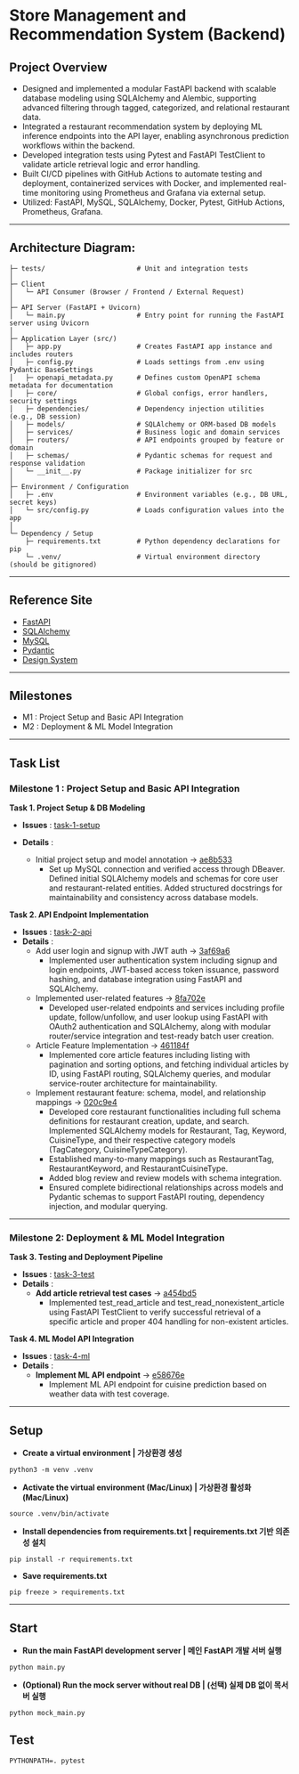 # Store Management and Recommendation System (Backend)

## Project Overview

-   Designed and implemented a modular FastAPI backend with scalable database modeling using SQLAlchemy and Alembic, supporting advanced filtering through tagged, categorized, and relational restaurant data.
-   Integrated a restaurant recommendation system by deploying ML inference endpoints into the API layer, enabling asynchronous prediction workflows within the backend.
-   Developed integration tests using Pytest and FastAPI TestClient to validate article retrieval logic and error handling.
-   Built CI/CD pipelines with GitHub Actions to automate testing and deployment, containerized services with Docker, and implemented real-time monitoring using Prometheus and Grafana via external setup.
-   Utilized: FastAPI, MySQL, SQLAlchemy, Docker, Pytest, GitHub Actions, Prometheus, Grafana.

---

## Architecture Diagram:

```
├─ tests/                       # Unit and integration tests
│
├─ Client
│   └─ API Consumer (Browser / Frontend / External Request)
│
├─ API Server (FastAPI + Uvicorn)
│   └─ main.py                  # Entry point for running the FastAPI server using Uvicorn
│
├─ Application Layer (src/)
│   ├─ app.py                   # Creates FastAPI app instance and includes routers
│   ├─ config.py                # Loads settings from .env using Pydantic BaseSettings
│   ├─ openapi_metadata.py      # Defines custom OpenAPI schema metadata for documentation
│   ├─ core/                    # Global configs, error handlers, security settings
│   ├─ dependencies/            # Dependency injection utilities (e.g., DB session)
│   ├─ models/                  # SQLAlchemy or ORM-based DB models
│   ├─ services/                # Business logic and domain services
│   ├─ routers/                 # API endpoints grouped by feature or domain
│   ├─ schemas/                 # Pydantic schemas for request and response validation
│   └─ __init__.py              # Package initializer for src
│
├─ Environment / Configuration
│   ├─ .env                     # Environment variables (e.g., DB URL, secret keys)
│   └─ src/config.py            # Loads configuration values into the app
│
└─ Dependency / Setup
    ├─ requirements.txt         # Python dependency declarations for pip
    └─ .venv/                   # Virtual environment directory (should be gitignored)

```

---

## Reference Site

-   [FastAPI](https://fastapi.tiangolo.com/)
-   [SQLAlchemy](https://docs.sqlalchemy.org/)
-   [MySQL](https://dev.mysql.com/doc/)
-   [Pydantic](https://docs.pydantic.dev/)
-   [Design System](https://primer.style/components)

---

## Milestones

-   M1 : Project Setup and Basic API Integration
-   M2 : Deployment & ML Model Integration

---

## Task List

### Milestone 1 : Project Setup and Basic API Integration

**Task 1. Project Setup & DB Modeling**

-   **Issues** : [task-1-setup](https://github.com/ld5ehom/store-backend/tree/task-1-setup)
-   **Details** :

    -   Initial project setup and model annotation -> [ae8b533](https://github.com/ld5ehom/store-backend/commit/ae8b533174bc9add5e90ed29bd6b7775a8c655d0)
        -   Set up MySQL connection and verified access through DBeaver. Defined initial SQLAlchemy models and schemas for core user and restaurant-related entities. Added structured docstrings for maintainability and consistency across database models.

**Task 2. API Endpoint Implementation**

-   **Issues** : [task-2-api](https://github.com/ld5ehom/store-backend/tree/task-2-api)
-   **Details** :
    -   Add user login and signup with JWT auth -> [3af69a6](https://github.com/ld5ehom/store-backend/commit/3af69a65c7a8dc253867fe80bec3ff878b8e9844)
        -   Implemented user authentication system including signup and login endpoints, JWT-based access token issuance, password hashing, and database integration using FastAPI and SQLAlchemy.
    -   Implemented user-related features -> [8fa702e](https://github.com/ld5ehom/store-backend/commit/8fa702e35cb88206bea60a76cd2ad556d44b7a13)
        -   Developed user-related endpoints and services including profile update, follow/unfollow, and user lookup using FastAPI with OAuth2 authentication and SQLAlchemy, along with modular router/service integration and test-ready batch user creation.
    -   Article Feature Implementation -> [461184f](https://github.com/ld5ehom/store-backend/commit/461184f91436bdadd27688e333bffac10f0b4a47)
        -   Implemented core article features including listing with pagination and sorting options, and fetching individual articles by ID, using FastAPI routing, SQLAlchemy queries, and modular service-router architecture for maintainability.
    -   Implement restaurant feature: schema, model, and relationship mappings -> [020c9e4](https://github.com/ld5ehom/store-backend/commit/020c9e4b0a5c3e1a2b3c4f63aa237d8a42e3b42f)
        -   Developed core restaurant functionalities including full schema definitions for restaurant creation, update, and search. Implemented SQLAlchemy models for Restaurant, Tag, Keyword, CuisineType, and their respective category models (TagCategory, CuisineTypeCategory).
        -   Established many-to-many mappings such as RestaurantTag, RestaurantKeyword, and RestaurantCuisineType.
        -   Added blog review and review models with schema integration.
        -   Ensured complete bidirectional relationships across models and Pydantic schemas to support FastAPI routing, dependency injection, and modular querying.

---

### Milestone 2: Deployment & ML Model Integration

**Task 3. Testing and Deployment Pipeline**

-   **Issues** : [task-3-test](https://github.com/ld5ehom/store-backend/tree/task-3-test)
-   **Details** :
    -   **Add article retrieval test cases** -> [a454bd5](https://github.com/ld5ehom/store-backend/commit/a454bd529d713e3a84c87f1e2f54bda93e3813f2)
        -   Implemented test_read_article and test_read_nonexistent_article using FastAPI TestClient to verify successful retrieval of a specific article and proper 404 handling for non-existent articles.

**Task 4. ML Model API Integration**

-   **Issues** : [task-4-ml](https://github.com/ld5ehom/store-backend/tree/task-4-ml)
-   **Details** :
    -   **Implement ML API endpoint** -> [e58676e](https://github.com/ld5ehom/store-backend/commit/e58676e94a16b72323b5b683b78ce064c25286dd)
        -   Implement ML API endpoint for cuisine prediction based on weather data with test coverage.

---

## Setup

-   **Create a virtual environment | 가상환경 생성**

```
python3 -m venv .venv
```

-   **Activate the virtual environment (Mac/Linux) | 가상환경 활성화 (Mac/Linux)**

```
source .venv/bin/activate
```

-   **Install dependencies from requirements.txt | requirements.txt 기반 의존성 설치**

```
pip install -r requirements.txt
```

-   **Save requirements.txt**

```
pip freeze > requirements.txt
```

---

## Start

-   **Run the main FastAPI development server | 메인 FastAPI 개발 서버 실행**

```
python main.py
```

-   **(Optional) Run the mock server without real DB | (선택) 실제 DB 없이 목서버 실행**

```
python mock_main.py
```

## Test

```
PYTHONPATH=. pytest
```
